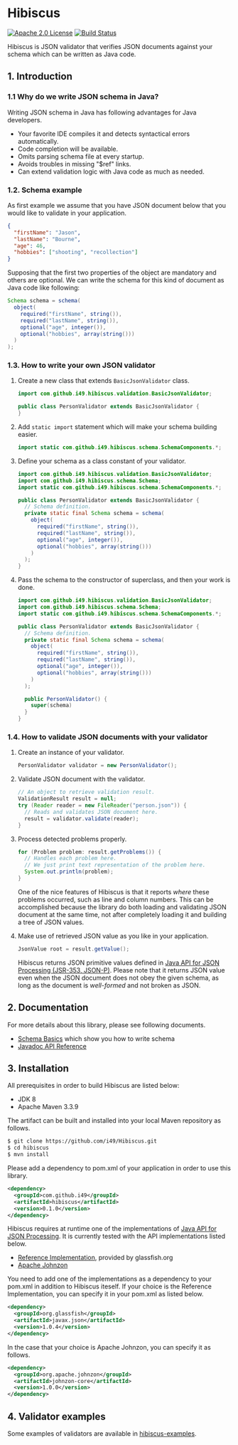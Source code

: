 # Hibiscus

[![Apache 2.0 License](https://img.shields.io/:license-Apache%202.0-blue.svg)](https://www.apache.org/licenses/LICENSE-2.0
) [![Build Status](https://travis-ci.org/i49/Hibiscus.svg?branch=master)](https://travis-ci.org/i49/Hibiscus)

Hibiscus is JSON validator that verifies JSON documents against your schema which can be written as Java code.

## 1. Introduction

### 1.1 Why do we write JSON schema in Java?

Writing JSON schema in Java has following advantages for Java developers.

* Your favorite IDE compiles it and detects syntactical errors automatically.
* Code completion will be available.
* Omits parsing schema file at every startup.
* Avoids troubles in missing "$ref" links.
* Can extend validation logic with Java code as much as needed.

### 1.2. Schema example

As first example we assume that you have JSON document below that you would like to validate in your application.

```json
{
  "firstName": "Jason",
  "lastName": "Bourne",
  "age": 46,
  "hobbies": ["shooting", "recollection"]
}
```

Supposing that the first two properties of the object are mandatory and others are optional.
We can write the schema for this kind of document as Java code like following:

```java
Schema schema = schema(
  object(
    required("firstName", string()),
    required("lastName", string()),
    optional("age", integer()),
    optional("hobbies", array(string()))
  )  
);
```

### 1.3. How to write your own JSON validator

1. Create a new class that extends `BasicJsonValidator` class.

    ```java
    import com.github.i49.hibiscus.validation.BasicJsonValidator;

    public class PersonValidator extends BasicJsonValidator {
    }
    ```

2. Add `static import` statement which will make your schema building easier.

    ```java
    import static com.github.i49.hibiscus.schema.SchemaComponents.*;
    ```

3. Define your schema as a class constant of your validator.

    ```java
    import com.github.i49.hibiscus.validation.BasicJsonValidator;
    import com.github.i49.hibiscus.schema.Schema;
    import static com.github.i49.hibiscus.schema.SchemaComponents.*;

    public class PersonValidator extends BasicJsonValidator {
      // Schema definition.
      private static final Schema schema = schema(
        object(
          required("firstName", string()),
          required("lastName", string()),
          optional("age", integer()),
          optional("hobbies", array(string()))
        )
      );  
    }
    ```

4. Pass the schema to the constructor of superclass, and then your work is done.

    ```java
    import com.github.i49.hibiscus.validation.BasicJsonValidator;
    import com.github.i49.hibiscus.schema.Schema;
    import static com.github.i49.hibiscus.schema.SchemaComponents.*;

    public class PersonValidator extends BasicJsonValidator {
      // Schema definition.
      private static final Schema schema = schema(
        object(
          required("firstName", string()),
          required("lastName", string()),
          optional("age", integer()),
          optional("hobbies", array(string()))
        )
      );  

      public PersonValidator() {
        super(schema)
      }
    }
    ```

### 1.4. How to validate JSON documents with your validator

1. Create an instance of your validator.

    ```java
    PersonValidator validator = new PersonValidator();
    ```

2. Validate JSON document with the validator.

    ```java
    // An object to retrieve validation result.
    ValidationResult result = null;
    try (Reader reader = new FileReader("person.json")) {
      // Reads and validates JSON document here.
      result = validator.validate(reader);
    }
   ```

3. Process detected problems properly.

    ```java
    for (Problem problem: result.getProblems()) {
      // Handles each problem here.
      // We just print text representation of the problem here.
      System.out.println(problem);
    }
    ```

    One of the nice features of Hibiscus is that it reports *where* these problems occurred,
    such as line and column numbers. This can be accomplished because the library do
    both loading and validating JSON document at the same time, not after completely loading it
    and building a tree of JSON values.

4. Make use of retrieved JSON value as you like in your application.

    ```java
    JsonValue root = result.getValue();
    ```

    Hibiscus returns JSON primitive values defined in [Java API for JSON Processing (JSR-353,  JSON-P)](http://json-processing-spec.java.net/).
    Please note that it returns JSON value even when the JSON document does not obey the given schema, as long as the document is *well-formed* and not broken as JSON.

## 2. Documentation

For more details about this library, please see following documents.

* [Schema Basics](hibiscus-doc/01_schema-basics.md) which show you how to write schema
* [Javadoc API Reference](https://i49.github.io/Hibiscus/apidocs/index.html)

## 3. Installation

All prerequisites in order to build Hibiscus are listed below:

* JDK 8
* Apache Maven 3.3.9

The artifact can be built and installed into your local Maven repository as follows.

```bash
$ git clone https://github.com/i49/Hibiscus.git
$ cd hibiscus
$ mvn install
```

Please add a dependency to pom.xml of your application in order to use this library.

```xml
<dependency>
  <groupId>com.github.i49</groupId>
  <artifactId>hibiscus</artifactId>
  <version>0.1.0</version>
</dependency>
```

Hibiscus requires at runtime one of the implementations of [Java API for JSON Processing](http://json-processing-spec.java.net/).
It is currently tested with the API implementations listed below.

* [Reference Implementation](https://jsonp.java.net/), provided by glassfish.org
* [Apache Johnzon](https://johnzon.apache.org/)

You need to add one of the implementations as a dependency to your pom.xml in addition to Hibiscus iteself.
If your choice is the Reference Implementation, you can specify it in your pom.xml as listed below.

```xml
<dependency>
  <groupId>org.glassfish</groupId>
  <artifactId>javax.json</artifactId>
  <version>1.0.4</version>
</dependency>
```

In the case that your choice is Apache Johnzon, you can specify it as follows.

```xml
<dependency>
  <groupId>org.apache.johnzon</groupId>
  <artifactId>johnzon-core</artifactId>
  <version>1.0.0</version>
</dependency>
```

## 4. Validator examples

Some examples of validators are available in [hibiscus-examples](https://github.com/i49/Hibiscus/tree/master/hibiscus-examples).
